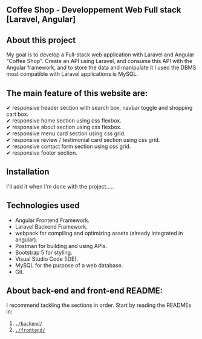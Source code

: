 ## Coffee Shop - Developpement Web Full stack [Laravel, Angular]

## About this project
My goal is to develop a Full-stack web application with Laravel and Angular "Coffee Shop". Create an API using Laravel, and consume this API with the Angular framework, and to store the data and manipulate it I used the DBMS most compatible with Laravel applications is MySQL.

## The main feature of this website are:

✔ responsive header section with search box, navbar toggle and shopping cart box. <br>
✔ responsive home section using css flexbox. <br>
✔ responsive about section using css flexbox. <br>
✔ responsive menu card section using css grid. <br>
✔ responsive review / testimonial card section using css grid. <br>
✔ responsive contact form section using css grid. <br>
✔ responsive footer section.

## Installation
I'll add it when I'm done with the project.....

## Technologies used

* Angular Frontend Framework.
* Laravel Backend Framework.
* webpack for compiling and optimizing assets (already integrated in angular).
* Postman for building and using APIs.
* Bootstrap 5 for styling.
* Visual Studio Code (IDE).
* MySQL for the purpose of a web database.
* Git.

## About back-end and front-end README: 
I recommend tackling the sections in order. Start by reading the READMEs in:
1. [`./backend/`](./coffeeshop-backend/README.md)
2. [`./frontend/`](./coffeeshop-frontend/README.md)
